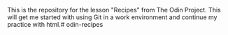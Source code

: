 This is the repository for the lesson "Recipes" from The Odin Project.
This will get me started with using Git in a work environment and continue my
practice with html.# odin-recipes
